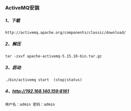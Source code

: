### ActiveMQ安装
##### 1、下载
    http://activemq.apache.org/components/classic/download/
    
##### 2、解压
    tar -zxvf apache-activemq-5.15.10-bin.tar.gz
    
##### 3、启动
    ./bin/activemq start  (stop|status)
    
##### 4、http://192.168.140.159:8161 
    用户名：admin 密码：admin

